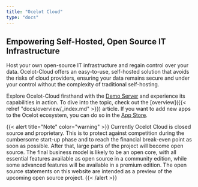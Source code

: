 ```yaml
---
title: "Ocelot Cloud"
type: "docs"
---
```


## Empowering Self-Hosted, Open Source IT Infrastructure

Host your own open-source IT infrastructure and regain control over your data. Ocelot-Cloud offers an easy-to-use, self-hosted solution that avoids the risks of cloud providers, ensuring your data remains secure and under your control without the complexity of traditional self-hosting.

Explore Ocelot-Cloud firsthand with the [Demo Server](https://demo.ocelot-cloud.org/) and experience its capabilities in action. To dive into the topic, check out the [overview]({{< relref "docs/overview/_index.md" >}}) article. If you want to add new apps to the Ocelot ecosystem, you can do so in the [App Store](https://store.ocelot-cloud.org).

{{< alert title="Note" color="warning" >}}
Currently Ocelot Cloud is closed source and proprietary. This is to protect against competition during the cumbersome start-up phase and to reach the financial break-even point as soon as possible. After that, large parts of the project will become open source. The final business model is likely to be an open core, with all essential features available as open source in a community edition, while some advanced features will be available in a premium edition. The open source statements on this website are intended as a preview of the upcoming open source project.
{{< /alert >}}